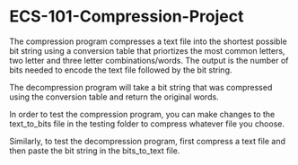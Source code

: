 # ECS-101-Compression-Project

The compression program compresses a text file into the shortest possible bit string using a conversion table that priortizes the most common letters, two letter and three letter combinations/words. The output is the number of bits needed to encode the text file followed by the bit string.

The decompression program will take a bit string that was compressed using the conversion table and return the original words.

In order to test the compression program, you can make changes to the text_to_bits file in the testing folder to compress whatever file you choose.

Similarly, to test the decompression program, first compress a text file and then paste the bit string in the bits_to_text file.
